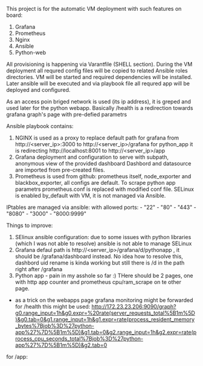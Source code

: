 This project is for the automatic VM deployment with such features on board:
1) Grafana
2) Prometheus
3) Nginx
4) Ansible
5) Python-web

All provisioning is happening via Varantfile (SHELL section).
During the VM deployment all requred config files will be copied to related Ansible roles directories.
VM will be started and required dependencies will be installed.
Later ansible will be executed and via playbook file all requred app will be deployed and configured.

As an access poin briged network is used (its ip address), it is greped and used later for the python webapp.
Basically /health is a redirection towards grafana graph's page with pre-defied parametrs

Ansible playbook contains:
1) NGINX is used as a proxy to replace default path for grafana from http://<server_ip>:3000 to http://<server_ip>/grafana
for python_app it is redirecting http://localhost:8001 to http://<server_ip>/app
2) Grafana deployment and configuration to serve with subpath, anonymous view of the provided dashboard
Dashbord and datasource are imported from pre-created files. 
3) Prometheus is used from github: prometheus itself, node_exporter and blackbox_exporter, all configs are default.
To scrape python app parametrs prometheus.conf is replaced with modified conf file.
SELinux is enabled by_default with VM, it is not managed via Ansible.

IPtables are managed via ansible:  with allowed ports:
      - "22"
      - "80"
      - "443"
      - "8080"
      - "3000"
      - "8000:9999"
      

Things to improve:
1) SElinux ansible configuration: due to some issues with python libraries (which I was not able to resolve) ansible is not able to manage SELinux
2) Grafana defaul path is http://<server_ip>/grafana/d/pythonapp , it should be /grafana/dashboard instead. No idea how to resolve this, dashbord uid rename is kinda working
but still there is /d in the path right after /grafana
3) Python app - pain in my asshole so far :)
THere should be 2 pages, one with http app counter and prometheus cpu/ram_scrape on te other page.

* as a trick on the webapps page grafana monitoring might be forwarded
for /health this might be used: http://172.23.23.206:9090/graph?g0.range_input=1h&g0.expr=%20rate(server_requests_total%5B1m%5D)&g0.tab=0&g1.range_input=1h&g1.expr=rate(process_resident_memory_bytes%7Bjob%3D%27python-app%27%7D%5B1m%5D)&g1.tab=0&g2.range_input=1h&g2.expr=rate(process_cpu_seconds_total%7Bjob%3D%27python-app%27%7D%5B1m%5D)&g2.tab=0

for /app:

